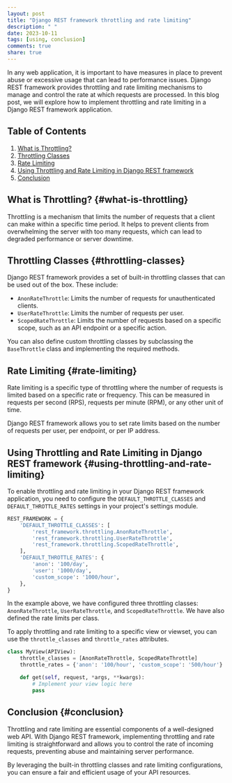 ```yaml
---
layout: post
title: "Django REST framework throttling and rate limiting"
description: " "
date: 2023-10-11
tags: [using, conclusion]
comments: true
share: true
---
```


In any web application, it is important to have measures in place to prevent abuse or excessive usage that can lead to performance issues. Django REST framework provides throttling and rate limiting mechanisms to manage and control the rate at which requests are processed. In this blog post, we will explore how to implement throttling and rate limiting in a Django REST framework application.

## Table of Contents

1. [What is Throttling?](#what-is-throttling)
2. [Throttling Classes](#throttling-classes)
3. [Rate Limiting](#rate-limiting)
4. [Using Throttling and Rate Limiting in Django REST framework](#using-throttling-and-rate-limiting)
5. [Conclusion](#conclusion)

## What is Throttling? {#what-is-throttling}

Throttling is a mechanism that limits the number of requests that a client can make within a specific time period. It helps to prevent clients from overwhelming the server with too many requests, which can lead to degraded performance or server downtime.

## Throttling Classes {#throttling-classes}

Django REST framework provides a set of built-in throttling classes that can be used out of the box. These include:

- `AnonRateThrottle`: Limits the number of requests for unauthenticated clients.
- `UserRateThrottle`: Limits the number of requests per user.
- `ScopedRateThrottle`: Limits the number of requests based on a specific scope, such as an API endpoint or a specific action.

You can also define custom throttling classes by subclassing the `BaseThrottle` class and implementing the required methods.

## Rate Limiting {#rate-limiting}

Rate limiting is a specific type of throttling where the number of requests is limited based on a specific rate or frequency. This can be measured in requests per second (RPS), requests per minute (RPM), or any other unit of time.

Django REST framework allows you to set rate limits based on the number of requests per user, per endpoint, or per IP address.

## Using Throttling and Rate Limiting in Django REST framework {#using-throttling-and-rate-limiting}

To enable throttling and rate limiting in your Django REST framework application, you need to configure the `DEFAULT_THROTTLE_CLASSES` and `DEFAULT_THROTTLE_RATES` settings in your project's settings module.

```python
REST_FRAMEWORK = {
    'DEFAULT_THROTTLE_CLASSES': [
        'rest_framework.throttling.AnonRateThrottle',
        'rest_framework.throttling.UserRateThrottle',
        'rest_framework.throttling.ScopedRateThrottle',
    ],
    'DEFAULT_THROTTLE_RATES': {
        'anon': '100/day',
        'user': '1000/day',
        'custom_scope': '1000/hour',
    },
}
```

In the example above, we have configured three throttling classes: `AnonRateThrottle`, `UserRateThrottle`, and `ScopedRateThrottle`. We have also defined the rate limits per class.

To apply throttling and rate limiting to a specific view or viewset, you can use the `throttle_classes` and `throttle_rates` attributes.

```python
class MyView(APIView):
    throttle_classes = [AnonRateThrottle, ScopedRateThrottle]
    throttle_rates = {'anon': '100/hour', 'custom_scope': '500/hour'}

    def get(self, request, *args, **kwargs):
        # Implement your view logic here
        pass
```

## Conclusion {#conclusion}

Throttling and rate limiting are essential components of a well-designed web API. With Django REST framework, implementing throttling and rate limiting is straightforward and allows you to control the rate of incoming requests, preventing abuse and maintaining server performance.

By leveraging the built-in throttling classes and rate limiting configurations, you can ensure a fair and efficient usage of your API resources.